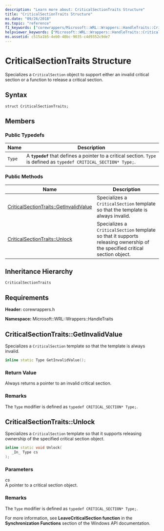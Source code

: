 ```yaml
---
description: "Learn more about: CriticalSectionTraits Structure"
title: "CriticalSectionTraits Structure"
ms.date: "09/26/2018"
ms.topic: "reference"
f1_keywords: ["corewrappers/Microsoft::WRL::Wrappers::HandleTraits::CriticalSectionTraits", "corewrappers/Microsoft::WRL::Wrappers::HandleTraits::CriticalSectionTraits::GetInvalidValue", "corewrappers/Microsoft::WRL::Wrappers::HandleTraits::CriticalSectionTraits::Unlock"]
helpviewer_keywords: ["Microsoft::WRL::Wrappers::HandleTraits::CriticalSectionTraits structure", "Microsoft::WRL::Wrappers::HandleTraits::CriticalSectionTraits::GetInvalidValue method", "Microsoft::WRL::Wrappers::HandleTraits::CriticalSectionTraits::Unlock method"]
ms.assetid: c515a1b5-4eb0-40bc-9035-c4d9352c9de7
---
```

# CriticalSectionTraits Structure

Specializes a `CriticalSection` object to support either an invalid critical section or a function to release a critical section.

## Syntax

```
struct CriticalSectionTraits;
```

## Members

### Public Typedefs

Name   | Description
------ | -----------------------------------------------------------------------------------------------------------------
`Type` | A **`typedef`** that defines a pointer to a critical section. `Type` is defined as `typedef CRITICAL_SECTION* Type;`.

### Public Methods

Name                                                       | Description
---------------------------------------------------------- | -----------------
[CriticalSectionTraits::GetInvalidValue](#getinvalidvalue) | Specializes a `CriticalSection` template so that the template is always invalid.
[CriticalSectionTraits::Unlock](#unlock)                   | Specializes a `CriticalSection` template so that it supports releasing ownership of the specified critical section object.

## Inheritance Hierarchy

`CriticalSectionTraits`

## Requirements

**Header:** corewrappers.h

**Namespace:** Microsoft::WRL::Wrappers::HandleTraits

## <a name="getinvalidvalue"></a> CriticalSectionTraits::GetInvalidValue

Specializes a `CriticalSection` template so that the template is always invalid.

```cpp
inline static Type GetInvalidValue();
```

### Return Value

Always returns a pointer to an invalid critical section.

### Remarks

The `Type` modifier is defined as `typedef CRITICAL_SECTION* Type;`.

## <a name="unlock"></a> CriticalSectionTraits::Unlock

Specializes a `CriticalSection` template so that it supports releasing ownership of the specified critical section object.

```cpp
inline static void Unlock(
   _In_ Type cs
);
```

### Parameters

*cs*<br/>
A pointer to a critical section object.

### Remarks

The `Type` modifier is defined as `typedef CRITICAL_SECTION* Type;`.

For more information, see **LeaveCriticalSection function** in the **Synchronization Functions** section of the Windows API documentation.

